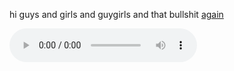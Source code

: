 hi guys and girls and guygirls and that bullshit [again](/neatdeluge.html)

<div>
    <audio controls>
        <source src="\resources\Tariff.mp3" type="audio/mpeg">
    Your browser does not support the audio element.
    </audio> 
</div>